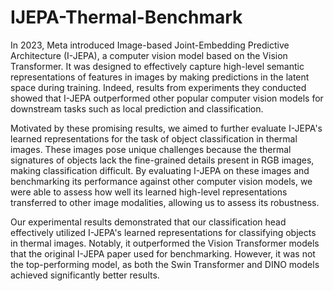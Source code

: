 # IJEPA-Thermal-Benchmark

In 2023, Meta introduced Image-based Joint-Embedding Predictive Architecture (I-JEPA), a computer vision model based on the Vision Transformer. It was designed to effectively capture high-level semantic representations of features in images by making predictions in the latent space during training. Indeed, results from experiments they conducted showed that I-JEPA outperformed other popular computer vision models for downstream tasks such as local prediction and classification.  

Motivated by these promising results, we aimed to further evaluate I-JEPA's learned representations for the task of object classification in thermal images. These images pose unique challenges because the thermal signatures of objects lack the fine-grained details present in RGB images, making classification difficult. By evaluating I-JEPA on these images and benchmarking its performance against other computer vision models, we were able to assess how well its learned high-level representations transferred to other image modalities, allowing us to assess its robustness.

Our experimental results demonstrated that our classification head effectively utilized I-JEPA's learned representations for classifying objects in thermal images. Notably, it outperformed the Vision Transformer models that the original I-JEPA paper used for benchmarking. However, it was not the top-performing model, as both the Swin Transformer and DINO models achieved significantly better results.

